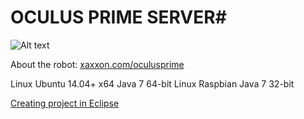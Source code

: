 # OCULUS PRIME  SERVER#

![Alt text](http://www.xaxxon.com/images/oculusprime/oculusprime_charging.jpg)

About the robot: [ xaxxon.com/oculusprime ](http://www.xaxxon.com/oculusprime)

Linux Ubuntu 14.04+ x64 Java 7 64-bit
Linux Raspbian Java 7 32-bit

[ Creating project in Eclipse ](http://www.xaxxon.com/documentation/view/oculus-prime-extending-the-java-application)
